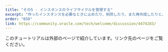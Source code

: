 ```yaml
---
title: "その5 - インスタンスのライフサイクルを管理する"
excerpt: "作ったインスタンスを必要なときに止めたり、削除したり、また再作成したりと、いつでも簡単にできてしまうところがクラウドのいいところです。実際にどのような動きになるのか試してみましょう。"
order: "050"
link: https://community.oracle.com/tech/welcome/discussion/4474283/
---
```

このチュートリアルは外部のページで紹介しています。リンク先のページをご覧ください。